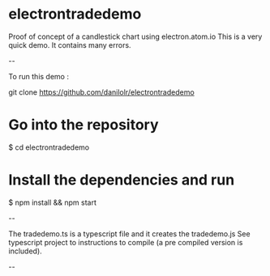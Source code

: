 # electrontradedemo
Proof of concept of a candlestick chart using electron.atom.io
This is a very quick demo. It contains many errors.

--

To run this demo :

git clone https://github.com/danilolr/electrontradedemo

# Go into the repository
$ cd electrontradedemo

# Install the dependencies and run
$ npm install && npm start

--

The tradedemo.ts is a typescript file and it creates the tradedemo.js
See typescript project to instructions to compile (a pre compiled version is included). 

--